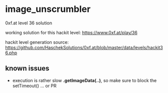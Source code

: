 # image_unscrumbler
0xf.at level 36 solution

working solution for this hackit level:
https://www.0xf.at/play/36

hackit level generation source:
https://github.com/HaschekSolutions/0xf.at/blob/master/data/levels/hackit36.php

## known issues
- execution is rather slow **.getImageData(..)**, so make sure to block the setTimeout() ... or PR
